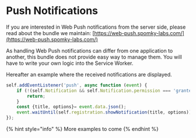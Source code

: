 # Push Notifications

If you are interested in Web Push notifications from the server side, please read about the bundle we maintain: [https://web-push.spomky-labs.com/](https://web-push.spomky-labs.com/)

As handling Web Push notifications can differ from one application to another, this bundle does not provide easy way to manage them. You will have to write your own logic into the Service Worker.

Hereafter an example where the received notifications are displayed.

```javascript
self.addEventListener('push', async function (event) {
    if (!(self.Notification && self.Notification.permission === 'granted')) {
        return;
    }
    const {title, options}= event.data.json();
    event.waitUntil(self.registration.showNotification(title, options));
});
```

{% hint style="info" %}
More examples to come
{% endhint %}
